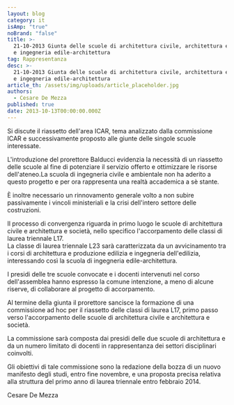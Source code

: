 ```yaml
---
layout: blog
category: it
isAmp: "true"
noBrand: "false"
title: >-
  21-10-2013 Giunta delle scuole di architettura civile, architettura e società
  e ingegneria edile-architettura
tag: Rappresentanza
desc: >-
  21-10-2013 Giunta delle scuole di architettura civile, architettura e società
  e ingegneria edile-architettura
article_th: /assets/img/uploads/article_placeholder.jpg
authors:
  - Cesare De Mezza
published: true
date: 2013-10-13T00:00:00.000Z
---
```


Si discute il riassetto dell'area ICAR, tema analizzato dalla commissione ICAR e successivamente proposto alle giunte delle singole scuole interessate.

L'introduzione del prorettore Balducci evidenzia la necessità di un riassetto delle scuole al fine di potenziare il servizio offerto e ottimizzare le risorse dell'ateneo.La scuola di ingegneria civile e ambientale non ha aderito a questo progetto e per ora rappresenta una realtà accademica a sè stante.

È inoltre necessario un rinnovamento generale volto a non subire passivamente i vincoli ministeriali e la crisi dell'intero settore delle costruzioni.

Il processo di convergenza riguarda in primo luogo le scuole di architettura civile e architettura e società, nello specifico l'accorpamento delle classi di laurea triennale L17.  
La classe di laurea triennale L23 sarà caratterizzata da un avvicinamento tra i corsi di architettura e produzione edilizia e ingegneria dell'edilizia, interessando così la scuola di ingegneria edile-architettura.

I presidi delle tre scuole convocate e i docenti intervenuti nel corso dell'assemblea hanno espresso la comune intenzione, a meno di alcune riserve, di collaborare al progetto di accorpamento.

Al termine della giunta il prorettore sancisce la formazione di una commissione ad hoc per il riassetto delle classi di laurea L17, primo passo verso l'accorpamento delle scuole di architettura civile e architettura e società.

La commissione sarà composta dai presidi delle due scuole di architettura e da un numero limitato di docenti in rappresentanza dei settori disciplinari coinvolti.

Gli obiettivi di tale commissione sono la redazione della bozza di un nuovo manifesto degli studi, entro fine novembre, e una proposta precisa relativa alla struttura del primo anno di laurea triennale entro febbraio 2014.

Cesare De Mezza
